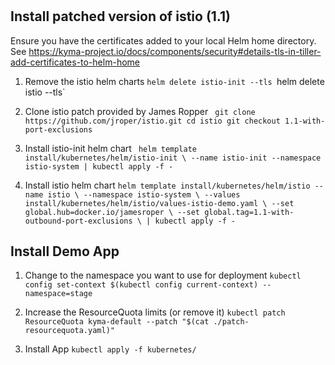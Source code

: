 # 

## Install patched version of istio (1.1)

Ensure you have the certificates added to your local Helm home directory. See https://kyma-project.io/docs/components/security#details-tls-in-tiller-add-certificates-to-helm-home

1. Remove the istio helm charts
`helm delete istio-init --tls
`helm delete istio --tls`

2. Clone istio patch provided by James Ropper
`
git clone https://github.com/jroper/istio.git
cd istio
git checkout 1.1-with-port-exclusions` 

3. Install istio-init helm chart
`
helm template install/kubernetes/helm/istio-init \
  --name istio-init --namespace istio-system | kubectl apply -f -`

4. Install istio helm chart
`helm template install/kubernetes/helm/istio --name istio \
  --namespace istio-system \
  --values install/kubernetes/helm/istio/values-istio-demo.yaml \
  --set global.hub=docker.io/jamesroper \
  --set global.tag=1.1-with-outbound-port-exclusions \
  | kubectl apply -f -`

## Install Demo App

1. Change to the namespace you want to use for deployment 
`kubectl config set-context $(kubectl config current-context) --namespace=stage`

2. Increase the ResourceQuota limits (or remove it)
`kubectl patch ResourceQuota kyma-default --patch "$(cat ./patch-resourcequota.yaml)"`

3. Install App
`kubectl apply -f kubernetes/`
